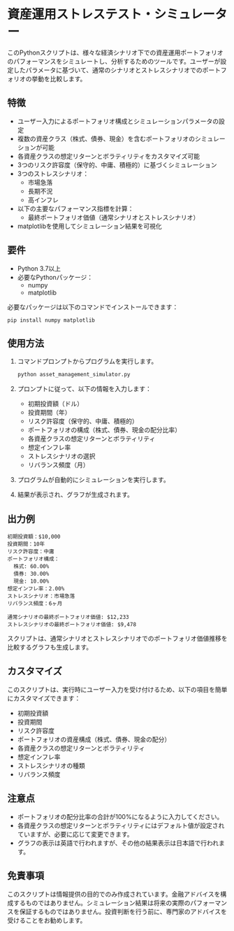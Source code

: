# 資産運用ストレステスト・シミュレーター

このPythonスクリプトは、様々な経済シナリオ下での資産運用ポートフォリオのパフォーマンスをシミュレートし、分析するためのツールです。ユーザーが設定したパラメータに基づいて、通常のシナリオとストレスシナリオでのポートフォリオの挙動を比較します。

## 特徴

- ユーザー入力によるポートフォリオ構成とシミュレーションパラメータの設定
- 複数の資産クラス（株式、債券、現金）を含むポートフォリオのシミュレーションが可能
- 各資産クラスの想定リターンとボラティリティをカスタマイズ可能
- 3つのリスク許容度（保守的、中庸、積極的）に基づくシミュレーション
- 3つのストレスシナリオ：
  - 市場急落
  - 長期不況
  - 高インフレ
- 以下の主要なパフォーマンス指標を計算：
  - 最終ポートフォリオ価値（通常シナリオとストレスシナリオ）
- matplotlibを使用してシミュレーション結果を可視化

## 要件

- Python 3.7以上
- 必要なPythonパッケージ：
  - numpy
  - matplotlib

必要なパッケージは以下のコマンドでインストールできます：

```
pip install numpy matplotlib
```

## 使用方法

1. コマンドプロンプトからプログラムを実行します。
   ```bash
   python asset_management_simulator.py
   ```

2. プロンプトに従って、以下の情報を入力します：
   - 初期投資額（ドル）
   - 投資期間（年）
   - リスク許容度（保守的、中庸、積極的）
   - ポートフォリオの構成（株式、債券、現金の配分比率）
   - 各資産クラスの想定リターンとボラティリティ
   - 想定インフレ率
   - ストレスシナリオの選択
   - リバランス頻度（月）

3. プログラムが自動的にシミュレーションを実行します。

4. 結果が表示され、グラフが生成されます。

## 出力例

```
初期投資額：$10,000
投資期間：10年
リスク許容度：中庸
ポートフォリオ構成：
  株式: 60.00%
  債券: 30.00%
  現金: 10.00%
想定インフレ率：2.00%
ストレスシナリオ：市場急落
リバランス頻度：6ヶ月

通常シナリオの最終ポートフォリオ価値: $12,233
ストレスシナリオの最終ポートフォリオ価値: $9,478
```

スクリプトは、通常シナリオとストレスシナリオでのポートフォリオ価値推移を比較するグラフも生成します。

## カスタマイズ

このスクリプトは、実行時にユーザー入力を受け付けるため、以下の項目を簡単にカスタマイズできます：
- 初期投資額
- 投資期間
- リスク許容度
- ポートフォリオの資産構成（株式、債券、現金の配分）
- 各資産クラスの想定リターンとボラティリティ
- 想定インフレ率
- ストレスシナリオの種類
- リバランス頻度

## 注意点

- ポートフォリオの配分比率の合計が100%になるように入力してください。
- 各資産クラスの想定リターンとボラティリティにはデフォルト値が設定されていますが、必要に応じて変更できます。
- グラフの表示は英語で行われますが、その他の結果表示は日本語で行われます。

## 免責事項

このスクリプトは情報提供の目的でのみ作成されています。金融アドバイスを構成するものではありません。シミュレーション結果は将来の実際のパフォーマンスを保証するものではありません。投資判断を行う前に、専門家のアドバイスを受けることをお勧めします。